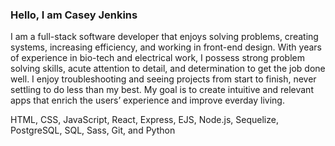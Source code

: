 ### Hello, I am Casey Jenkins

I am a full-stack software developer that enjoys solving problems, creating systems, increasing efficiency, and working in front-end design. With years of experience in bio-tech and electrical work, I possess strong problem solving skills, acute attention to detail, and determination to get the job done well. I enjoy troubleshooting and seeing projects from start to finish, never settling to do less than my best. My goal is to create intuitive and relevant apps that enrich the users’ experience and improve everday living.

HTML, CSS, JavaScript, React, Express, EJS, Node.js, Sequelize, PostgreSQL, SQL, Sass, Git, and Python

<!--
**caseykins/caseykins** is a ✨ _special_ ✨ repository because its `README.md` (this file) appears on your GitHub profile.

Here are some ideas to get you started:

- 🔭 I’m currently working on ...
- 🌱 I’m currently learning ...
- 👯 I’m looking to collaborate on ...
- 🤔 I’m looking for help with ...
- 💬 Ask me about ...
- 📫 How to reach me: ...
- 😄 Pronouns: ...
- ⚡ Fun fact: ...
-->
